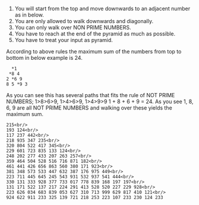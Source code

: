 1. You will start from the top and move downwards to an adjacent number as in below.
2. You are only allowed to walk downwards and diagonally.
3. You can only walk over NON PRIME NUMBERS.
4. You have to reach at the end of the pyramid as much as possible.
5. You have to treat your input as pyramid.

According to above rules the maximum sum of the numbers from top to bottom in below example is 24.

      *1
     *8 4
    2 *6 9
    8 5 *9 3

As you can see this has several paths that fits the rule of NOT PRIME NUMBERS; 1>8>6>9, 1>4>6>9, 1>4>9>9
1 + 8 + 6 + 9 = 24.  As you see 1, 8, 6, 9 are all NOT PRIME NUMBERS and walking over these yields the maximum sum.<br/>
```
215<br/>
193 124<br/>
117 237 442<br/>
218 935 347 235<br/>
320 804 522 417 345<br/>
229 601 723 835 133 124<br/>
248 202 277 433 207 263 257<br/>
359 464 504 528 516 716 871 182<br/>
461 441 426 656 863 560 380 171 923<br/>
381 348 573 533 447 632 387 176 975 449<br/>
223 711 445 645 245 543 931 532 937 541 444<br/>
330 131 333 928 377 733 017 778 839 168 197 197<br/>
131 171 522 137 217 224 291 413 528 520 227 229 928<br/>
223 626 034 683 839 053 627 310 713 999 629 817 410 121<br/>
924 622 911 233 325 139 721 218 253 223 107 233 230 124 233
```
